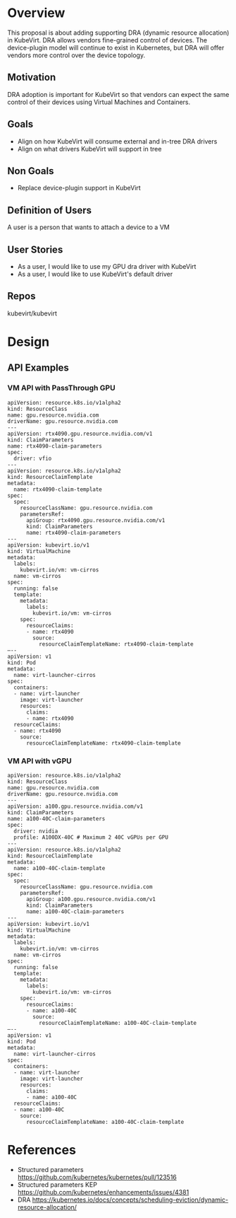 # Overview
This proposal is about adding supporting DRA (dynamic resource allocation) in KubeVirt.
DRA allows vendors fine-grained control of devices.  The device-plugin model will continue
to exist in Kubernetes, but DRA will offer vendors more control over the device topology.

## Motivation
DRA adoption is important for KubeVirt so that vendors can expect the same
control of their devices using Virtual Machines and Containers.

## Goals
- Align on how KubeVirt will consume external and in-tree DRA drivers
- Align on what drivers KubeVirt will support in tree

## Non Goals
- Replace device-plugin support in KubeVirt

## Definition of Users
A user is a person that wants to attach a device to a VM

## User Stories
- As a user, I would like to use my GPU dra driver with KubeVirt
- As a user, I would like to use KubeVirt's default driver

## Repos
kubevirt/kubevirt

# Design

## API Examples

### VM API with PassThrough GPU

```
apiVersion: resource.k8s.io/v1alpha2
kind: ResourceClass
name: gpu.resource.nvidia.com
driverName: gpu.resource.nvidia.com
---
apiVersion: rtx4090.gpu.resource.nvidia.com/v1
kind: ClaimParameters
name: rtx4090-claim-parameters
spec:
  driver: vfio
---
apiVersion: resource.k8s.io/v1alpha2
kind: ResourceClaimTemplate
metadata:
  name: rtx4090-claim-template
spec:
  spec:
    resourceClassName: gpu.resource.nvidia.com
    parametersRef:
      apiGroup: rtx4090.gpu.resource.nvidia.com/v1
      kind: ClaimParameters
      name: rtx4090-claim-parameters
---
apiVersion: kubevirt.io/v1
kind: VirtualMachine
metadata:
  labels:
    kubevirt.io/vm: vm-cirros
  name: vm-cirros
spec:
  running: false
  template:
    metadata:
      labels:
        kubevirt.io/vm: vm-cirros
    spec:
      resourceClaims:
      - name: rtx4090
        source:
          resourceClaimTemplateName: rtx4090-claim-template
–--
apiVersion: v1
kind: Pod
metadata:
  name: virt-launcher-cirros
spec:
  containers:
  - name: virt-launcher
    image: virt-launcher
    resources:
      claims:
      - name: rtx4090
  resourceClaims:
  - name: rtx4090
    source:
      resourceClaimTemplateName: rtx4090-claim-template
```

### VM API with vGPU

```
apiVersion: resource.k8s.io/v1alpha2
kind: ResourceClass
name: gpu.resource.nvidia.com
driverName: gpu.resource.nvidia.com
---
apiVersion: a100.gpu.resource.nvidia.com/v1
kind: ClaimParameters
name: a100-40C-claim-parameters
spec:
  driver: nvidia
  profile: A100DX-40C # Maximum 2 40C vGPUs per GPU
---
apiVersion: resource.k8s.io/v1alpha2
kind: ResourceClaimTemplate
metadata:
  name: a100-40C-claim-template
spec:
  spec:
    resourceClassName: gpu.resource.nvidia.com
    parametersRef:
      apiGroup: a100.gpu.resource.nvidia.com/v1
      kind: ClaimParameters
      name: a100-40C-claim-parameters
---
apiVersion: kubevirt.io/v1
kind: VirtualMachine
metadata:
  labels:
    kubevirt.io/vm: vm-cirros
  name: vm-cirros
spec:
  running: false
  template:
    metadata:
      labels:
        kubevirt.io/vm: vm-cirros
    spec:
      resourceClaims:
      - name: a100-40C
        source:
          resourceClaimTemplateName: a100-40C-claim-template
–--
apiVersion: v1
kind: Pod
metadata:
  name: virt-launcher-cirros
spec:
  containers:
  - name: virt-launcher
    image: virt-launcher
    resources:
      claims:
      - name: a100-40C
  resourceClaims:
  - name: a100-40C
    source:
      resourceClaimTemplateName: a100-40C-claim-template
```

# References

- Structured parameters
https://github.com/kubernetes/kubernetes/pull/123516
- Structured parameters KEP
https://github.com/kubernetes/enhancements/issues/4381
- DRA
https://kubernetes.io/docs/concepts/scheduling-eviction/dynamic-resource-allocation/
